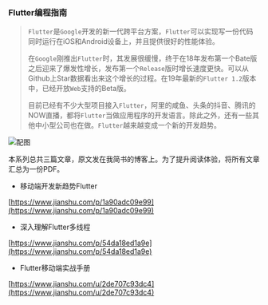 ### Flutter编程指南

> `Flutter`是`Google`开发的新一代跨平台方案，`Flutter`可以实现写一份代码同时运行在iOS和Android设备上，并且提供很好的性能体验。
>
> 在`Google`刚推出`Flutter`时，其发展很缓慢，终于在18年发布第一个Bate版之后迎来了爆发性增长，发布第一个`Release`版时增长速度更快。可以从Github上Star数据看出来这个增长的过程。在19年最新的`Flutter 1.2`版本中，已经开放`Web`支持的Beta版。
>
> 目前已经有不少大型项目接入`Flutter`，阿里的咸鱼、头条的抖音、腾讯的NOW直播，都将`Flutter`当做应用程序的开发语言。除此之外，还有一些其他中小型公司也在做。`Flutter`越来越变成一个新的开发趋势。

![配图](https://github.com/DeveloperErenLiu/Flutter-PDF/blob/master/80CFDCBD-F2B7-40C4-A3E8-9D19A2F72D21.png)

本系列总共三篇文章，原文发在我简书的博客上。为了提升阅读体验，将所有文章汇总为一份PDF。

* 移动端开发新趋势Flutter

[https://www.jianshu.com/p/1a90adc09e99](https://www.jianshu.com/p/1a90adc09e99)

* 深入理解Flutter多线程

[https://www.jianshu.com/p/54da18ed1a9e](https://www.jianshu.com/p/54da18ed1a9e)

* Flutter移动端实战手册

[https://www.jianshu.com/u/2de707c93dc4](https://www.jianshu.com/u/2de707c93dc4)
